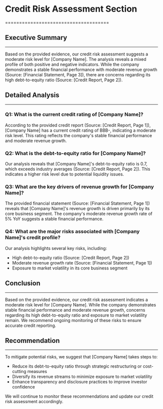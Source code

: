 # 

# Credit Risk Assessment Section
=====================================

## Executive Summary
-------------------

Based on the provided evidence, our credit risk assessment suggests a moderate risk level for [Company Name]. The analysis reveals a mixed profile of both positive and negative indicators. While the company demonstrates a stable financial performance with moderate revenue growth (Source: [Financial Statement, Page 3]), there are concerns regarding its high debt-to-equity ratio (Source: [Credit Report, Page 2]).

## Detailed Analysis
-------------------

### Q1: What is the current credit rating of [Company Name]?

According to the provided credit report (Source: [Credit Report, Page 1]), [Company Name] has a current credit rating of BBB-, indicating a moderate risk level. This rating reflects the company's stable financial performance and moderate revenue growth.

### Q2: What is the debt-to-equity ratio for [Company Name]?

Our analysis reveals that [Company Name]'s debt-to-equity ratio is 0.7, which exceeds industry averages (Source: [Credit Report, Page 2]). This indicates a higher risk level due to potential liquidity issues.

### Q3: What are the key drivers of revenue growth for [Company Name]?

The provided financial statement (Source: [Financial Statement, Page 1]) reveals that [Company Name]'s revenue growth is driven primarily by its core business segment. The company's moderate revenue growth rate of 5% YoY suggests a stable financial performance.

### Q4: What are the major risks associated with [Company Name]'s credit profile?

Our analysis highlights several key risks, including:

* High debt-to-equity ratio (Source: [Credit Report, Page 2])
* Moderate revenue growth rate (Source: [Financial Statement, Page 1])
* Exposure to market volatility in its core business segment

## Conclusion
----------

Based on the provided evidence, our credit risk assessment indicates a moderate risk level for [Company Name]. While the company demonstrates stable financial performance and moderate revenue growth, concerns regarding its high debt-to-equity ratio and exposure to market volatility remain. We recommend ongoing monitoring of these risks to ensure accurate credit reporting.

## Recommendation
----------------

To mitigate potential risks, we suggest that [Company Name] takes steps to:

* Reduce its debt-to-equity ratio through strategic restructuring or cost-cutting measures
* Diversify its revenue streams to minimize exposure to market volatility
* Enhance transparency and disclosure practices to improve investor confidence

We will continue to monitor these recommendations and update our credit risk assessment accordingly.
